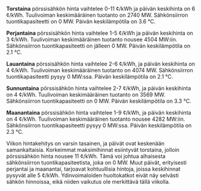 **Torstaina** pörssisähkön hinta vaihtelee 0-11 ¢/kWh ja päivän keskihinta on 6 ¢/kWh. Tuulivoiman keskimääräinen tuotanto on 2740 MW. Sähkönsiirron tuontikapasiteetti on 0 MW. Päivän keskilämpötila on 3.6 °C.

**Perjantaina** pörssisähkön hinta vaihtelee 1-5 ¢/kWh ja päivän keskihinta on 3 ¢/kWh. Tuulivoiman keskimääräinen tuotanto nousee 4504 MW:iin. Sähkönsiirron tuontikapasiteetti on jälleen 0 MW. Päivän keskilämpötila on 2.1 °C.

**Lauantaina** pörssisähkön hinta vaihtelee 2-6 ¢/kWh, ja päivän keskihinta on 4 ¢/kWh. Tuulivoiman keskimääräinen tuotanto on 4074 MW. Sähkönsiirron tuontikapasiteetti pysyy 0 MW:ssa. Päivän keskilämpötila on 2.1 °C.

**Sunnuntaina** pörssisähkön hinta vaihtelee 2-7 ¢/kWh, ja päivän keskihinta on 4 ¢/kWh. Tuulivoiman keskimääräinen tuotanto on 3569 MW. Sähkönsiirron tuontikapasiteetti on 0 MW. Päivän keskilämpötila on 3.3 °C.

**Maanantaina** pörssisähkön hinta vaihtelee 1-9 ¢/kWh, ja päivän keskihinta on 4 ¢/kWh. Tuulivoiman keskimääräinen tuotanto nousee 4282 MW:iin. Sähkönsiirron tuontikapasiteetti pysyy 0 MW:ssa. Päivän keskilämpötila on 2.3 °C.

Viikon hintakehitys on varsin tasainen, ja päivät ovat keskenään samankaltaisia. Korkeimmat maksimihinnat esiintyvät torstaina, jolloin pörssisähkön hinta nousee 11 ¢/kWh. Tämä voi johtua alhaisesta sähkönsiirron tuontikapasiteetista, joka on 0 MW. Muut päivät, erityisesti perjantai ja maanantai, tarjoavat kohtuullisia hintoja, joissa keskihinnat pysyvät alle 5 ¢/kWh. Ydinvoimaloiden huoltokatkot eivät näy selvästi sähkön hinnoissa, eikä niiden vaikutus ole merkittävä tällä viikolla.